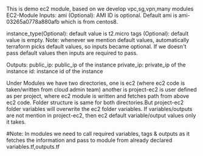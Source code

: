 This is demo ec2 module, based on we develop vpc,sg,vpn,many modules
EC2-Module
Inputs:
ami (Optional): AMI ID is optional. Default ami is ami-03265a0778a880afb which is from centos8.

instance_type(Optional): default value is t2.micro
tags (Optional): default value is empty.
Note: whenever we mention default values, automatically terraform picks default values, so inputs became optional.
      If we doesn't pass default values then inputs are required to pass.

Outputs:
public_ip: public_ip of the instance
private_ip: private_ip of the instance
id: instance id of the instance


Under Modules we have two directories, one is ec2 (where ec2 code is taken/written from cloud admin team)
another is project-ec2 is user defined as per project, where ec2 module is written and fetches path from above ec2 code.
Folder structure is same for both directories.But project-ec2 folder variables will overwrite the ec2 folder variables.
If variables/outputs are not mention in project-ec2, then ec2 default variable/output values only it takes.

#Note: In modules we need to call required variables, tags & outputs as it fetches the information and pass to module from already declared variables.tf,outputs.tf